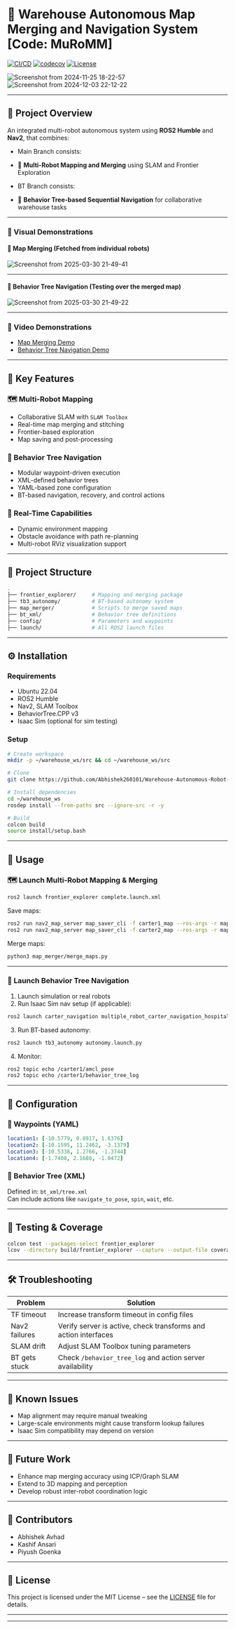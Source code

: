 
# 🚧 Warehouse Autonomous Map Merging and Navigation System [Code: MuRoMM]

[![CI/CD](https://github.com/Abhishek260101/Warehouse-Autonomous-Robot-System/actions/workflows/run-unit-test-and-upload-codecov.yml/badge.svg)](https://github.com/Abhishek260101/Warehouse-Autonomous-Robot-System/actions) [![codecov](https://codecov.io/gh/Abhishek260101/Warehouse-Autonomous-Robot-System/graph/badge.svg?token=813CD16HJ6)](https://codecov.io/gh/Abhishek260101/Warehouse-Autonomous-Robot-System) [![License](https://img.shields.io/badge/license-MIT-blue.svg)](LICENSE)

![Screenshot from 2024-11-25 18-22-57](https://github.com/user-attachments/assets/28cdfd28-a9a3-421e-9036-5036623a605d)  
![Screenshot from 2024-12-03 22-12-22](https://github.com/user-attachments/assets/1dbd852e-a369-46d4-9235-1405306669f1)

---

## 🧠 Project Overview

An integrated multi-robot autonomous system using **ROS2 Humble** and **Nav2**, that combines:

- Main Branch consists:
- 🤖 **Multi-Robot Mapping and Merging** using SLAM and Frontier Exploration
  
- BT Branch consists: 
- 🌳 **Behavior Tree-based Sequential Navigation** for collaborative warehouse tasks 

---

### 📸 Visual Demonstrations

#### 🔷 Map Merging (Fetched from individual robots)
![Screenshot from 2025-03-30 21-49-41](https://github.com/user-attachments/assets/e78938eb-c927-45f1-9060-4744cb2f3710)


---
#### 🔷 Behavior Tree Navigation (Testing over the merged map)   
![Screenshot from 2025-03-30 21-49-22](https://github.com/user-attachments/assets/8f768811-8d6d-4846-9786-3ca76dd60f04)

---

### 🎥 Video Demonstrations

- [Map Merging Demo](https://drive.google.com/file/d/1XcQE9ShOaLuXS3wf0k5WA8yWZw5_CSXs/view?usp=sharing)  
- [Behavior Tree Navigation Demo](https://drive.google.com/file/d/1s0M8ixJkOtuMZOorUhYAKdYYp5o6chku/view?usp=sharing)

---

## 🔑 Key Features

### 🗺️ Multi-Robot Mapping
- Collaborative SLAM with `SLAM Toolbox`
- Real-time map merging and stitching
- Frontier-based exploration
- Map saving and post-processing

### 🌳 Behavior Tree Navigation
- Modular waypoint-driven execution
- XML-defined behavior trees
- YAML-based zone configuration
- BT-based navigation, recovery, and control actions

### 🚧 Real-Time Capabilities
- Dynamic environment mapping
- Obstacle avoidance with path re-planning
- Multi-robot RViz visualization support

---

## 📁 Project Structure

```bash
.
├── frontier_explorer/     # Mapping and merging package
├── tb3_autonomy/          # BT-based autonomy system
├── map_merger/            # Scripts to merge saved maps
├── bt_xml/                # Behavior tree definitions
├── config/                # Parameters and waypoints
├── launch/                # All ROS2 launch files
```

---

## ⚙️ Installation

### Requirements

- Ubuntu 22.04  
- ROS2 Humble  
- Nav2, SLAM Toolbox  
- BehaviorTree.CPP v3  
- Isaac Sim (optional for sim testing)

### Setup

```bash
# Create workspace
mkdir -p ~/warehouse_ws/src && cd ~/warehouse_ws/src

# Clone
git clone https://github.com/Abhishek260101/Warehouse-Autonomous-Robot-System.git

# Install dependencies
cd ~/warehouse_ws
rosdep install --from-paths src --ignore-src -r -y

# Build
colcon build
source install/setup.bash
```

---

## 🚀 Usage

### 🗺️ Launch Multi-Robot Mapping & Merging

```bash
ros2 launch frontier_explorer complete.launch.xml
```

Save maps:
```bash
ros2 run nav2_map_server map_saver_cli -f carter1_map --ros-args -r map:=/carter1/map
ros2 run nav2_map_server map_saver_cli -f carter2_map --ros-args -r map:=/carter2/map
```

Merge maps:
```bash
python3 map_merger/merge_maps.py
```

---

### 🌳 Launch Behavior Tree Navigation

1. Launch simulation or real robots  
2. Run Isaac Sim nav setup (if applicable):
```bash
ros2 launch carter_navigation multiple_robot_carter_navigation_hospital.launch.py
```

3. Run BT-based autonomy:
```bash
ros2 launch tb3_autonomy autonomy.launch.py
```

4. Monitor:
```bash
ros2 topic echo /carter1/amcl_pose
ros2 topic echo /carter1/behavior_tree_log
```

---

## 🔧 Configuration

### 📍 Waypoints (YAML)
```yaml
location1: [-10.5779, 0.8917, 1.6376]
location2: [-10.1595, 11.2462, -3.1379]
location3: [-10.5338, 1.2766, -1.3744]
location4: [-1.7408, 2.1688, -1.0472]
```

### 🌳 Behavior Tree (XML)
Defined in: `bt_xml/tree.xml`  
Can include actions like `navigate_to_pose`, `spin`, `wait`, etc.

---

## 🧪 Testing & Coverage

```bash
colcon test --packages-select frontier_explorer
lcov --directory build/frontier_explorer --capture --output-file coverage.info
```

---

## 🛠️ Troubleshooting

| Problem                  | Solution                                                                 |
|--------------------------|--------------------------------------------------------------------------|
| TF timeout               | Increase transform timeout in config files                               |
| Nav2 failures            | Verify server is active, check transforms and action interfaces          |
| SLAM drift               | Adjust SLAM Toolbox tuning parameters                                    |
| BT gets stuck            | Check `/behavior_tree_log` and action server availability                |

---

## 🧩 Known Issues

- Map alignment may require manual tweaking  
- Large-scale environments might cause transform lookup failures  
- Isaac Sim compatibility may depend on version

---

## 🔭 Future Work

- Enhance map merging accuracy using ICP/Graph SLAM  
- Extend to 3D mapping and perception  
- Develop robust inter-robot coordination logic  

---

## 👥 Contributors

- Abhishek Avhad  
- Kashif Ansari  
- Piyush Goenka

---

## 📜 License

This project is licensed under the MIT License – see the [LICENSE](LICENSE) file for details.

---
---
